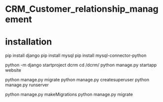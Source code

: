 # CRM_Customer_relationship_management 


# installation
pip install django
pip install mysql
pip install mysql-connector-python

python -m django startproject dcrm
cd /dcrm/
python manage.py startapp website


python manage.py migrate
python manage.py createsuperuser
python manage.py runserver


python manage.py makeMigrations
python manage.py migrate